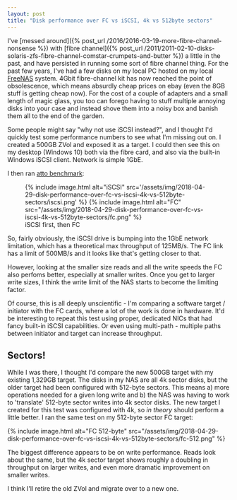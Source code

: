 ```yaml
---
layout: post
title: "Disk performance over FC vs iSCSI, 4k vs 512byte sectors"
---
```

I've [messed around]({% post_url /2016/2016-03-19-more-fibre-channel-nonsense %}) with [fibre channel]({% post_url /2011/2011-02-10-disks-solaris-zfs-fibre-channel-comstar-crumpets-and-butter %}) a little in the past, and have persisted in running some sort of fibre channel thing. For the past few years, I've had a few disks on my local PC hosted on my local [FreeNAS](http://www.freenas.org/) system. 4Gbit fibre-channel kit has now reached the point of obsolescence, which means absurdly cheap prices on ebay (even the 8GB stuff is getting cheap now). For the cost of a couple of adapters and a small length of magic glass, you too can forego having to stuff multiple annoying disks into your case and instead shove them into a noisy box and banish them all to the end of the garden.

Some people might say "why not use iSCSI instead?", and I thought I'd quickly test some performance numbers to see what I'm missing out on. I created a 500GB ZVol and exposed it as a target. I could then see this on my desktop (Windows 10) both via the fibre card, and also via the built-in Windows iSCSI client. Network is simple 1GbE.

I then ran [atto benchmark](https://www.atto.com/disk-benchmark/):

<figure>
{% include image.html alt="iSCSI" src='/assets/img/2018-04-29-disk-performance-over-fc-vs-iscsi-4k-vs-512byte-sectors/iscsi.png' %} {% include image.html alt="FC" src="/assets/img/2018-04-29-disk-performance-over-fc-vs-iscsi-4k-vs-512byte-sectors/fc.png" %}
<figcaption>iSCSI first, then FC</figcaption>
</figure>


So, fairly obviously, the iSCSI drive is bumping into the 1GbE network limitation, which has a theoretical max throughput of 125MB/s. The FC link has a limit of 500MB/s and it looks like that's getting closer to that.

However, looking at the smaller size reads and all the write speeds the FC also perfoms better, especially at smaller writes. Once you get to larger write sizes, I think the write limit of the NAS starts to become the limiting factor.

Of course, this is all deeply unscientific - I'm comparing a software target / initiator with the FC cards, where a lot of the work is done in hardware. It'd be interesting to repeat this test using proper, dedicated NICs that had fancy built-in iSCSI capabilities. Or even using multi-path - multiple paths between initiator and target can increase throughput.

## Sectors!

While I was there, I thought I'd compare the new 500GB target with my existing 1,329GB target. The disks in my NAS are all 4k sector disks, but the older target had been configured with 512-byte sectors. This means a) more operations needed for a given long write and b) the NAS was having to work to 'translate' 512-byte sector writes into 4k sector disks. The new target I created for this test was configured with 4k, so *in theory* should perform a little better. I ran the same test on my 512-byte sector FC target:

{% include image.html alt="FC 512-byte" src="/assets/img/2018-04-29-disk-performance-over-fc-vs-iscsi-4k-vs-512byte-sectors/fc-512.png" %}


The biggest difference appears to be on write performance. Reads look about the same, but the 4k sector target shows roughly a doubling in throughput on larger writes, and even more dramatic improvement on smaller writes.

I think I'll retire the old ZVol and migrate over to a new one.
